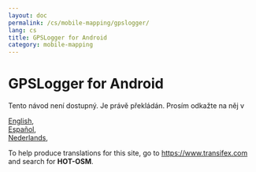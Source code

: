 ```yaml
---
layout: doc
permalink: /cs/mobile-mapping/gpslogger/
lang: cs
title: GPSLogger for Android
category: mobile-mapping
---
```


GPSLogger for Android  
=================  

Tento návod není dostupný. Je právě překládán. Prosím odkažte na něj v   

[English](/en/mobile-mapping/gpslogger),  
[Español](/es/mobile-mapping/gpslogger),  
[Nederlands](/nl/mobile-mapping/gpslogger),  

To help produce translations for this site, go to <https://www.transifex.com> and search for **HOT-OSM**.  

<!-- hidden text -->
